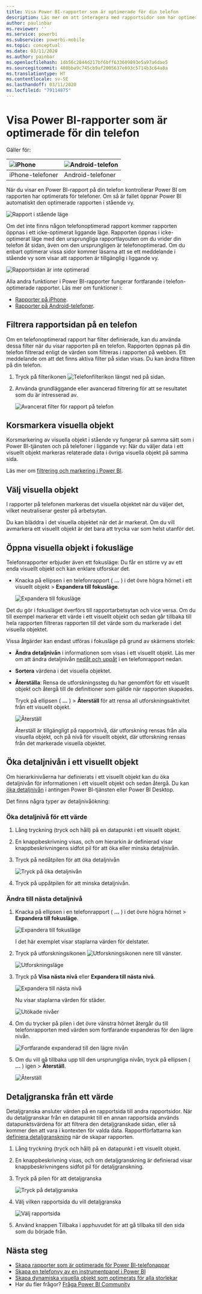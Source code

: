 ```yaml
---
title: Visa Power BI-rapporter som är optimerade för din telefon
description: Läs mer om att interagera med rapportsidor som har optimerats för visning i Power BI-appar.
author: paulinbar
ms.reviewer: ''
ms.service: powerbi
ms.subservice: powerbi-mobile
ms.topic: conceptual
ms.date: 03/11/2020
ms.author: painbar
ms.openlocfilehash: 1db56c2844d217bf6bff633609893e5a97a6dae5
ms.sourcegitcommit: 480bba9c745cb9af2005637e693c5714b3c64a8a
ms.translationtype: HT
ms.contentlocale: sv-SE
ms.lasthandoff: 03/11/2020
ms.locfileid: "79114875"
---
```

# <a name="view-power-bi-reports-optimized-for-your-phone"></a>Visa Power BI-rapporter som är optimerade för din telefon

Gäller för:

| ![iPhone](./media/mobile-apps-view-phone-report/ios-logo-40-px.png) | ![Android-telefon](./media/mobile-apps-view-phone-report/android-logo-40-px.png) |
|:--- |:--- |
| iPhone-telefoner |Android-telefoner |

När du visar en Power BI-rapport på din telefon kontrollerar Power BI om rapporten har optimerats för telefoner. Om så är fallet öppnar Power BI automatiskt den optimerade rapporten i stående vy.

![Rapport i stående läge](./media/mobile-apps-view-phone-report/07-power-bi-phone-report-portrait.png)

Om det inte finns någon telefonoptimerad rapport kommer rapporten öppnas i ett icke-optimerat liggande läge. Rapporten öppnas i icke-optimerat läge med den ursprungliga rapportlayouten om du vrider din telefon åt sidan, även om den ursprungligen är telefonoptimerad. Om du enbart optimerar vissa sidor kommer läsarna att se ett meddelande i stående vy som visar att rapporten är tillgänglig i liggande vy.

![Rapportsidan är inte optimerad](./media/mobile-apps-view-phone-report/06-power-bi-phone-report-page-not-optimized.png)

Alla andra funktioner i Power BI-rapporter fungerar fortfarande i telefon-optimerade rapporter. Läs mer om funktioner i:

* [Rapporter på iPhone](mobile-reports-in-the-mobile-apps.md). 
* [Rapporter på Android-telefoner](mobile-reports-in-the-mobile-apps.md).

## <a name="filter-the-report-page-on-a-phone"></a>Filtrera rapportsidan på en telefon
Om en telefonoptimerad rapport har filter definierade, kan du använda dessa filter när du visar rapporten på en telefon. Rapporten öppnas på din telefon filtrerad enligt de värden som filtreras i rapporten på webben. Ett meddelande om att det finns aktiva filter på sidan visas. Du kan ändra filtren på din telefon.

1. Tryck på filterikonen ![Telefonfilterikon](./media/mobile-apps-view-phone-report/power-bi-phone-filter-icon.png) längst ned på sidan. 
2. Använda grundläggande eller avancerad filtrering för att se resultatet som du är intresserad av.
   
    ![Avancerat filter för rapport på telefon](./media/mobile-apps-view-phone-report/power-bi-iphone-advanced-filter-toronto.gif)

## <a name="cross-highlight-visuals"></a>Korsmarkera visuella objekt
Korsmarkering av visuella objekt i stående vy fungerar på samma sätt som i Power BI-tjänsten och på telefoner i liggande vy: När du väljer data i ett visuellt objekt markeras relaterade data i övriga visuella objekt på samma sida.

Läs mer om [filtrering och markering i Power BI](../../power-bi-reports-filters-and-highlighting.md).

## <a name="select-visuals"></a>Välj visuella objekt
I rapporter på telefonen markeras det visuella objektet när du väljer det, vilket neutraliserar gester på arbetsytan.

Du kan bläddra i det visuella objektet när det är markerat. Om du vill avmarkera ett visuellt objekt är det bara att trycka var som helst utanför det.

## <a name="open-visuals-in-focus-mode"></a>Öppna visuella objekt i fokusläge
Telefonrapporter erbjuder även ett fokusläge: Du får en större vy av ett enda visuellt objekt och kan enklare utforskar det.

* Knacka på ellipsen i en telefonrapport ( **...** ) i det övre högra hörnet i ett visuellt objekt > **Expandera till fokusläge**.
  
    ![Expandera till fokusläge](././media/mobile-apps-view-phone-report/power-bi-phone-report-focus-mode.png)

Det du gör i fokusläget överförs till rapportarbetsytan och vice versa. Om du till exempel markerar ett värde i ett visuellt objekt och sedan går tillbaka till hela rapporten filtreras rapporten till det värde som du markerade i det visuella objektet.

Vissa åtgärder kan endast utföras i fokusläge på grund av skärmens storlek:

* **Ändra detaljnivån** i informationen som visas i ett visuellt objekt. Läs mer om att ändra detaljnivån [nedåt och uppåt](mobile-apps-view-phone-report.md#drill-down-in-a-visual) i en telefonrapport nedan.
* **Sortera** värdena i det visuella objektet.
* **Återställa**: Rensa de utforskningssteg du har genomfört för ett visuellt objekt och återgå till de definitioner som gällde när rapporten skapades.
  
    Tryck på ellipsen ( **...** ) > **Återställ** för att rensa all utforskningsaktivitet från ett visuellt objekt.
  
    ![Återställ](././media/mobile-apps-view-phone-report/power-bi-phone-report-revert-levels.png)
  
    Återställ är tillgängligt på rapportnivå, där utforskning rensas från alla visuella objekt, och på nivå för visuellt objekt, där utforskning rensas från det markerade visuella objektet.   

## <a name="drill-down-in-a-visual"></a>Öka detaljnivån i ett visuellt objekt
Om hierarkinivåerna har definierats i ett visuellt objekt kan du öka detaljnivån för informationen i ett visuellt objekt och sedan återgå. Du kan[ öka detaljnivån](../end-user-drill.md) i antingen Power BI-tjänsten eller Power BI Desktop.

Det finns några typer av detaljnivåökning:

### <a name="drill-down-on-a-value"></a>Öka detaljnivå för ett värde
1. Lång tryckning (tryck och håll) på en datapunkt i ett visuellt objekt.
2. En knappbeskrivning visas, och om hierarkin är definierad visar knappbeskrivningens sidfot pil för att öka eller minska detaljnivån.
3. Tryck på nedåtpilen för att öka detaljnivån

    ![Tryck på öka detaljnivån](././media/mobile-apps-view-phone-report/report-drill-down.png)
    
4. Tryck på uppåtpilen för att minska detaljnivån.

### <a name="drill-to-next-level"></a>Ändra till nästa detaljnivå
1. Knacka på ellipsen i en telefonrapport ( **...** ) i det övre högra hörnet > **Expandera till fokusläge**.
   
    ![Expandera till fokusläge](././media/mobile-apps-view-phone-report/power-bi-phone-report-focus-mode.png)
   
    I det här exemplet visar staplarna värden för delstater.
2. Tryck på utforskningsikonen ![Utforskningsikonen](./media/mobile-apps-view-phone-report/power-bi-phone-report-explore-icon.png) nere till vänster.
   
    ![Utforskningsläge](./media/mobile-apps-view-phone-report/power-bi-phone-report-explore-mode.png)
3. Tryck på **Visa nästa nivå** eller **Expandera till nästa nivå**.
   
    ![Expandera till nästa nivå](./media/mobile-apps-view-phone-report/power-bi-phone-report-expand-levels.png)
   
    Nu visar staplarna värden för städer.
   
    ![Utökade nivåer](./media/mobile-apps-view-phone-report/power-bi-phone-report-expanded-levels.png)
4. Om du trycker på pilen i det övre vänstra hörnet återgår du till telefonrapporten med värden som fortfarande expanderas för den lägre nivån.
   
    ![Fortfarande expanderad till den lägre nivån](./media/mobile-apps-view-phone-report/power-bi-back-to-phone-report-expanded-levels.png)
5. Om du vill gå tillbaka upp till den ursprungliga nivån, tryck på ellipsen ( **...** ) igen > **Återställ**.
   
    ![Återställ](././media/mobile-apps-view-phone-report/power-bi-phone-report-revert-levels.png)

## <a name="drill-through-from-a-value"></a>Detaljgranska från ett värde
Detaljgranska ansluter värden på en rapportsida till andra rapportsidor. När du detaljgranskar från en datapunkt till en annan rapportsida används datapunktsvärdena för att filtrera den detaljgranskade sidan, eller så kommer den att vara i kontexten för valda data.
Rapportförfattarna kan [definiera detaljgranskning](https://docs.microsoft.com/power-bi/desktop-drillthrough) när de skapar rapporten.

1. Lång tryckning (tryck och håll) på en datapunkt i ett visuellt objekt.
2. En knappbeskrivning visas, och om detaljgranskning är definierad visar knappbeskrivningens sidfot pil för detaljgranskning.
3. Tryck på pilen för att detaljgranska

    ![Tryck på detaljgranska](././media/mobile-apps-view-phone-report/report-drill-through1.png)

4. Välj vilken rapportsida du vill detaljgranska

    ![Välj rapportsida](././media/mobile-apps-view-phone-report/report-drill-through2.png)

5. Använd knappen Tillbaka i apphuvudet för att gå tillbaka till den sida som du började från.


## <a name="next-steps"></a>Nästa steg
* [Skapa rapporter som är optimerade för Power BI-telefonappar](../../desktop-create-phone-report.md)
* [Skapa en telefonvy av en instrumentpanel i Power BI](../../service-create-dashboard-mobile-phone-view.md)
* [Skapa dynamiska visuella objekt som optimerats för alla storlekar](../../visuals/desktop-create-responsive-visuals.md)
* Har du fler frågor? [Fråga Power BI Community](https://community.powerbi.com/)

